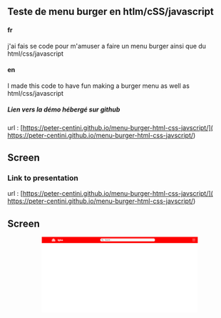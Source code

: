 ## Teste de menu burger en htlm/cSS/javascript
#### fr
j'ai fais se code pour m'amuser a faire un menu burger ainsi que du html/css/javascript

#### en 
I made this code to have fun making a burger menu as well as html/css/javascript

##### Lien vers la démo hébergé sur github

url : [https://peter-centini.github.io/menu-burger-html-css-javscript/]( https://peter-centini.github.io/menu-burger-html-css-javscript/)
## Screen 


### Link to presentation

 url : [https://peter-centini.github.io/menu-burger-html-css-javscript/]( https://peter-centini.github.io/menu-burger-html-css-javscript/)
## Screen 

<p align="center">
<img src="https://github.com/peter-centini/menu-burger-html-css-javscript/blob/main/screen.jpeg" width="350" title="project img">
</p>
